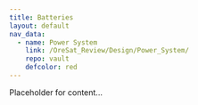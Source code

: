 ```yaml
---
title: Batteries
layout: default
nav_data:
  - name: Power System
    link: /OreSat_Review/Design/Power_System/
    repo: vault
    defcolor: red
---
```



Placeholder for content...
